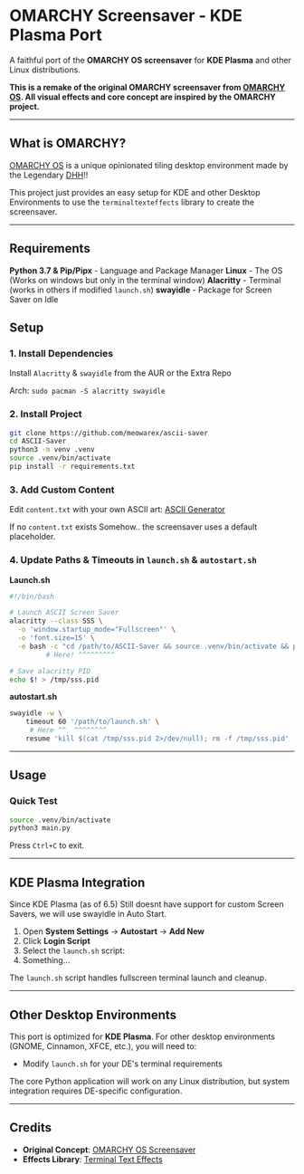 # OMARCHY Screensaver - KDE Plasma Port

A faithful port of the **OMARCHY OS screensaver** for **KDE Plasma** and other Linux distributions.

**This is a remake of the original OMARCHY screensaver from [OMARCHY OS](https://omarchy.org/). All visual effects and core concept are inspired by the OMARCHY project.**

---

## What is OMARCHY?

[OMARCHY OS](https://omarchy.org/) is a unique opinionated tiling desktop environment made by the Legendary [DHH](https://dhh.dk)!!

This project just provides an easy setup for KDE and other Desktop Environments to use the `terminaltexteffects` library to create the screensaver.

---
## Requirements

**Python 3.7 & Pip/Pipx** - Language and Package Manager
**Linux** - The OS (Works on windows but only in the terminal window)
**Alacritty** - Terminal (works in others if modified `launch.sh`)
**swayidle** - Package for Screen Saver on Idle

## Setup

### 1. Install Dependencies

Install `Alacritty` & `swayidle` from the AUR or the Extra Repo

Arch: `sudo pacman -S alacritty swayidle`

### 2. Install Project

```bash
git clone https://github.com/meowarex/ascii-saver
cd ASCII-Saver
python3 -m venv .venv
source .venv/bin/activate
pip install -r requirements.txt
```

### 3. Add Custom Content

Edit `content.txt` with your own ASCII art: [ASCII Generator](https://patorjk.com/software/taag/#p=display&f=Delta+Corps+Priest+1&t=MEOWAREX&x=none&v=4&h=4&w=80&we=false)

If no `content.txt` exists Somehow.. the screensaver uses a default placeholder.

### 4. Update Paths & Timeouts in `launch.sh` & `autostart.sh`

**Launch.sh**
```Bash
#!/bin/bash

# Launch ASCII Screen Saver
alacritty --class SSS \
  -o 'window.startup_mode="Fullscreen"' \
  -o 'font.size=15' \
  -e bash -c "cd /path/to/ASCII-Saver && source .venv/bin/activate && python3 main.py" &
         # Here! ^^^^^^^^^

# Save alacritty PID
echo $! > /tmp/sss.pid
```

**autostart.sh**
```Bash
swayidle -w \
    timeout 60 '/path/to/launch.sh' \
     # Here ^^  ^^^^^^^^
    resume 'kill $(cat /tmp/sss.pid 2>/dev/null); rm -f /tmp/sss.pid'
```
---

## Usage

### Quick Test
```bash
source .venv/bin/activate
python3 main.py
```

Press `Ctrl+C` to exit.

---

## KDE Plasma Integration

Since KDE Plasma (as of 6.5) Still doesnt have support for custom Screen Savers, we will use swayidle in Auto Start.

1. Open **System Settings** → **Autostart** → **Add New**
2. Click **Login Script**
3. Select the `launch.sh` script:
4. Something...

The `launch.sh` script handles fullscreen terminal launch and cleanup.

---

## Other Desktop Environments

This port is optimized for **KDE Plasma**. For other desktop environments (GNOME, Cinnamon, XFCE, etc.), you will need to:

- Modify `launch.sh` for your DE's terminal requirements

The core Python application will work on any Linux distribution, but system integration requires DE-specific configuration.

---

## Credits

- **Original Concept**: [OMARCHY OS Screensaver](https://omarchy.org/)
- **Effects Library**: [Terminal Text Effects](https://github.com/BradyBangasser/terminal-text-effects)